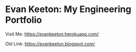 # Evan Keeton: My Engineering Portfolio

Visit Me: https://evankeeton.herokuapp.com/

Old Link: https://evankeeton.blogspot.com/

